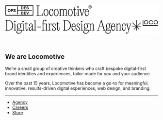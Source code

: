 <br/>
<p align="center">
    <a href="https://locomotive.ca" target="_blank">
        <img alt="Locomotive, Digital-first Design Agency" width="824" src="https://raw.githubusercontent.com/locomotivemtl/.github/main/branding/banner.svg">
    </a>
</p>
<br/>

## We are Locomotive

We’re a small group of creative thinkers who craft bespoke digital-first
brand identities and experiences, tailor-made for you and your audience.

Over the past 15 years, Locomotive has become a go-to for meaningful,
innovative, results-driven digital experiences, web design, and branding.

---

* [Agency](https://locomotive.ca/en/agency)
* [Careers](https://locomotive.ca/en/careers)
* [Store](https://store.locomotive.ca/)
